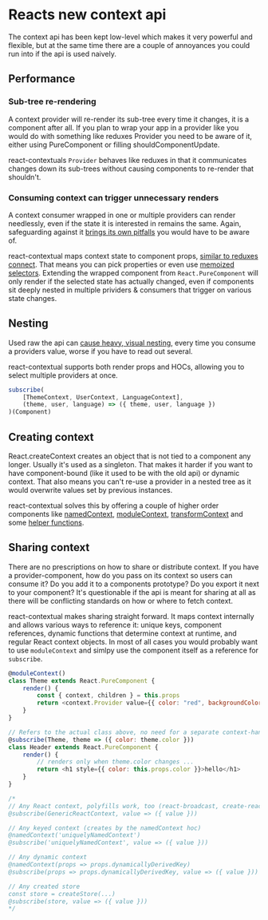 # Reacts new context api

The context api has been kept low-level which makes it very powerful and flexible, but at the same time there are a couple of annoyances you could run into if the api is used naively.

## Performance

### Sub-tree re-rendering

A context provider will re-render its sub-tree every time it changes, it is a component after all. If you plan to wrap your app in a provider like you would do with something like reduxes Provider you need to be aware of it, either using PureComponent or filling shouldComponentUpdate.

react-contextuals `Provider` behaves like reduxes in that it communicates changes down its sub-trees without causing components to re-render that shouldn't.

### Consuming context can trigger unnecessary renders

A context consumer wrapped in one or multiple providers can render needlessly, even if the state it is interested in remains the same. Again, safeguarding against it [brings its own pitfalls](https://github.com/facebook/react/issues/12185) you would have to be aware of.

react-contextual maps context state to component props, [similar to reduxes connect](https://github.com/drcmda/react-contextual/blob/master/API.md#subscribe). That means you can pick properties or even use [memoized selectors](https://codesandbox.io/embed/yvx9my007z). Extending the wrapped component from `React.PureComponent` will only render if the selected state has actually changed, even if components sit deeply nested in multiple prividers & consumers that trigger on various state changes.

## Nesting

Used raw the api can [cause heavy, visual nesting](https://user-images.githubusercontent.com/810438/36044918-090ab492-0dcc-11e8-9535-26495e3c8778.png), every time you consume a providers value, worse if you have to read out several.

react-contextual supports both render props and HOCs, allowing you to select multiple providers at once.

```js
subscribe(
    [ThemeContext, UserContext, LanguageContext], 
    (theme, user, language) => ({ theme, user, language })
)(Component)
```

## Creating context

React.createContext creates an object that is not tied to a component any longer. Usually it's used as a singleton. That makes it harder if you want to have component-bound (like it used to be with the old api) or dynamic context. That also means you can't re-use a provider in a nested tree as it would overwrite values set by previous instances.

react-contextual solves this by offering a couple of higher order components like [namedContext](https://github.com/drcmda/react-contextual/blob/master/API.md#namedcontext), [moduleContext](https://github.com/drcmda/react-contextual/blob/master/API.md#modulecontext), [transformContext](https://github.com/drcmda/react-contextual/blob/master/API.md#transformcontext) and some [helper functions](https://github.com/drcmda/react-contextual/blob/master/API.md#imperative-context-handling).

## Sharing context

There are no prescriptions on how to share or distribute context. If you have a provider-component, how do you pass on its context so users can consume it? Do you add it to a components prototype? Do you export it next to your component? It's questionable if the api is meant for sharing at all as there will be conflicting standards on how or where to fetch context.

react-contextual makes sharing straight forward. It maps context internally and allows various ways to reference it: unique keys, component references, dynamic functions that determine context at runtime, and regular React context objects. In most of all cases you would probably want to use `moduleContext` and simlpy use the component itself as a reference for `subscribe`.

```js
@moduleContext()
class Theme extends React.PureComponent {
    render() {
        const { context, children } = this.props
        return <context.Provider value={{ color: "red", backgroundColor: "yellow" }} children={children} />
    }
}

// Refers to the actual class above, no need for a separate context-handle
@subscribe(Theme, theme => ({ color: theme.color }))
class Header extends React.PureComponent {
    render() {
        // renders only when theme.color changes ...
        return <h1 style={{ color: this.props.color }}>hello</h1>
    }
}

/*
// Any React context, polyfills work, too (react-broadcast, create-react-context, etc)
@subscribe(GenericReactContext, value => ({ value }))

// Any keyed context (creates by the namedContext hoc)
@namedContext('uniquelyNamedContext')
@subscribe('uniquelyNamedContext', value => ({ value }))

// Any dynamic context
@namedContext(props => props.dynamicallyDerivedKey)
@subscribe(props => props.dynamicallyDerivedKey, value => ({ value }))

// Any created store
const store = createStore(...)
@subscribe(store, value => ({ value }))
*/
```
